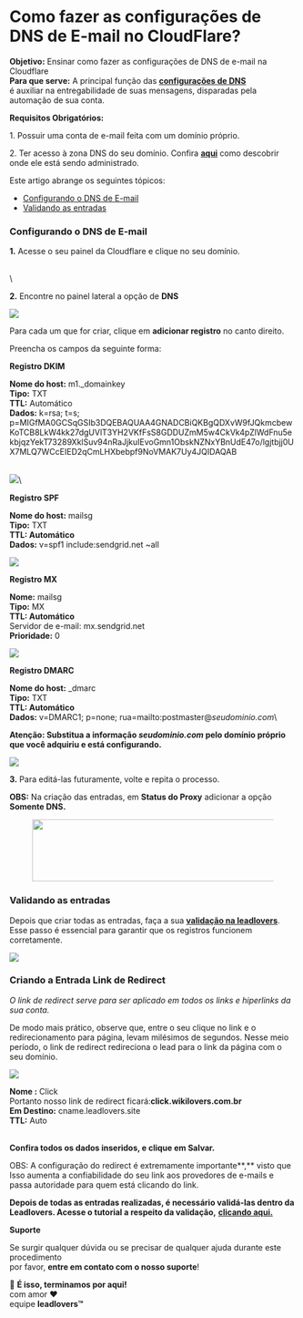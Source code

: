 # Como fazer as configurações de DNS de E-mail no CloudFlare?

**Objetivo:** Ensinar como fazer as configurações de DNS de e-mail na Cloudflare\
**Para que serve:** A principal função das [**configurações de DNS**](https://suporte.love/dns-de-email/)\
é auxiliar na entregabilidade de suas mensagens, disparadas pela automação de sua conta.

**Requisitos Obrigatórios:**

1\. Possuir uma conta de e-mail feita com um domínio próprio.

2\. Ter acesso à zona DNS do seu domínio. Confira [**aqui**](https://suporte.love/descobrir-cpanel/) como descobrir onde ele está sendo administrado.

Este artigo abrange os seguintes tópicos:

* [Configurando o DNS de E-mail](https://suporte.love/como-fazer-o-dns-de-e-mail-no-google-domains/#configurando-dns)
* [Validando as entradas](https://suporte.love/como-fazer-o-dns-de-e-mail-no-google-domains/#validando-entradas)

### **Configurando o DNS de E-mail** <a href="#configurando-dns" id="configurando-dns"></a>

**1.** Acesse o seu painel da Cloudflare e clique no seu domínio.

\
<img src="broken-reference" alt="" data-size="original">\


**2.** Encontre no painel lateral a opção de **DNS**

![](https://suporte.love/wp-content/uploads/2016/06/Captura-de-Tela-2023-06-08-as-21.03.43.png)

Para cada um que for criar, clique em **adicionar registro** no canto direito.

Preencha os campos da seguinte forma:

**Registro DKIM**

**Nome do host:** m1.\_domainkey\
**Tipo:** TXT\
**TTL:** Automático\
**Dados:** k=rsa; t=s; p=MIGfMA0GCSqGSIb3DQEBAQUAA4GNADCBiQKBgQDXvW9fJQkmcbewKoTCB8LkW4kk27dgUVlT3YH2VKfFsS8GDDUZmM5w4CkVk4pZlWdFnu5ekbjqzYekT73289XklSuv94nRaJjkuIEvoGmn1ObskNZNxYBnUdE47o/lgjtbjj0UX7MLQ7WCcEIED2qCmLHXbebpf9NoVMAK7Uy4JQIDAQAB

\
![](https://suporte.love/wp-content/uploads/2016/06/Captura-de-Tela-2023-06-08-as-21.12.06-1.png)\


**Registro SPF**

**Nome do host:** mailsg\
**Tipo:** TXT\
**TTL: Automático**\
**Dados:** v=spf1 include:sendgrid.net \~all

![](https://suporte.love/wp-content/uploads/2016/06/Captura-de-Tela-2023-06-08-as-21.15.18.png)

**Registro MX**

**Nome:** mailsg\
**Tipo:** MX\
**TTL: Automático**\
Servidor de e-mail: mx.sendgrid.net\
**Prioridade:** 0&#x20;

![](https://suporte.love/wp-content/uploads/2023/06/CapturarDDD.png)

**Registro DMARC**

**Nome do host:** \_dmarc\
**Tipo:** TXT\
**TTL: Automático**\
**Dados:** v=DMARC1; p=none; rua=mailto:postmaster@_seudominio.com_\


**Atenção: Substitua a informação **_**seudominio.com**_** pelo domínio próprio que você adquiriu e está configurando.**

![](https://suporte.love/wp-content/uploads/2016/06/Captura-de-Tela-2023-06-08-as-21.17.50.png)

**3.** Para editá-las futuramente, volte e repita o processo. &#x20;

**OBS:** Na criação das entradas, em **Status do Proxy** adicionar a opção **Somente DNS.**

<figure><img src="https://suporte.love/wp-content/uploads/2023/07/DDDDD.png" alt="" height="109" width="794"><figcaption></figcaption></figure>

### **Validando as entradas** <a href="#validando-entradas" id="validando-entradas"></a>

Depois que criar todas as entradas, faça a sua [**validação na leadlovers**](https://suporte.love/validando-dns-no-leadlovers/).\
Esse passo é essencial para garantir que os registros funcionem corretamente.

![](https://suporte.love/wp-content/uploads/2022/12/download.png)

### **Criando a Entrada Link de Redirect**

_O link de redirect serve para ser aplicado em todos os links e hiperlinks da sua conta._

De modo mais prático, observe que, entre o seu clique no link e o redirecionamento para página, levam milésimos de segundos. Nesse meio período, o link de redirect redireciona o lead para o link da página com o seu domínio.

![](https://suporte.love/wp-content/uploads/2023/06/Screenshot\_37-1024x163.png)

**Nome :** Click\
Portanto nosso link de redirect ficará:**click.wikilovers.com.br**\
**Em Destino:** cname.leadlovers.site\
**TTL:** Auto

\
**Confira todos os dados inseridos, e clique em Salvar.**

OBS: A configuração do redirect é extremamente importante**,** visto que  Isso aumenta a confiabilidade do seu link aos provedores de e-mails e passa autoridade para quem está clicando do link.

**Depois de todas as entradas realizadas, é necessário validá-las dentro da Leadlovers. Acesse o tutorial a respeito da validação,** [**clicando aqui.**](https://suporte.love/validando-dns-no-leadlovers/)





**Suporte**

Se surgir qualquer dúvida ou se precisar de qualquer ajuda durante este procedimento\
por favor, **entre em contato com o nosso suporte**!

🏁 **É isso, terminamos por aqui!**\
com amor ❤\
equipe **leadlovers™**
